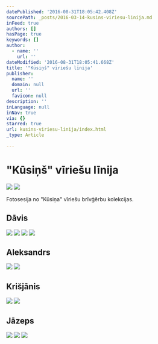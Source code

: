 ```yaml
---
datePublished: '2016-08-31T18:05:42.408Z'
sourcePath: _posts/2016-03-14-kusins-viriesu-linija.md
inFeed: true
authors: []
hasPage: true
keywords: []
author:
  - name: ''
    url: ''
dateModified: '2016-08-31T18:05:41.668Z'
title: '"Kūsiņš" vīriešu līnija'
publisher:
  name: ''
  domain: null
  url: ''
  favicon: null
description: ''
inLanguage: null
inNav: true
via: {}
starred: true
url: kusins-viriesu-linija/index.html
_type: Article

---
```

# "Kūsiņš" vīriešu līnija
![](https://s3-us-west-2.amazonaws.com/the-grid-img/p/4928d873a5e059fb501e4ba7b98392c10b6fa93d.jpg)
![](https://s3-us-west-2.amazonaws.com/the-grid-img/p/21f92d96166332c0ba77ac249b8ba6161a8dc877.jpg)

Fotosesija no "Kūsiņa" vīriešu brīvģērbu kolekcijas.

## Dāvis
![](https://s3-us-west-2.amazonaws.com/the-grid-img/p/c5e03cf530b1e42b897a0f40ce38b93024cc9763.jpg)
![](https://s3-us-west-2.amazonaws.com/the-grid-img/p/dfb280b95a96385188c67c154691032905dd5e87.jpg)
![](https://s3-us-west-2.amazonaws.com/the-grid-img/p/5d066a90d3165e25ef8d01d6c1b59e57c8e8c7aa.jpg)
![](https://s3-us-west-2.amazonaws.com/the-grid-img/p/5a34dfeac5bf640ca5c425e455da1a4e29c913d1.jpg)

## Aleksandrs
![](https://s3-us-west-2.amazonaws.com/the-grid-img/p/50d9c198feac3ea496b4c399d86bfd4759705565.jpg)
![](https://s3-us-west-2.amazonaws.com/the-grid-img/p/d5904b14f9132b19638f93301d69df2bb7fe2259.jpg)

## Krišjānis
![](https://s3-us-west-2.amazonaws.com/the-grid-img/p/2859d84ff628a28af9360492b7297b2657c39d3c.jpg)
![](https://s3-us-west-2.amazonaws.com/the-grid-img/p/ac878c42b0d0101ca17db35c979c905a6559b336.jpg)

## Jāzeps
![](https://s3-us-west-2.amazonaws.com/the-grid-img/p/ca4505f26e43c5e10976748251543148c20f7c46.jpg)
![](https://s3-us-west-2.amazonaws.com/the-grid-img/p/dc8aa2ad5567df278f052ee11c0057b87e0b06e0.jpg)
![](https://s3-us-west-2.amazonaws.com/the-grid-img/p/30cf29075f926f77dc7688f30cc99b9c760cb62b.jpg)